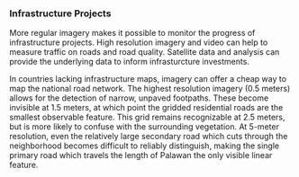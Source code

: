 ### Infrastructure Projects

More regular imagery makes it possible to monitor the progress of infrastructure projects. High resolution imagery and video can help to measure traffic on roads and road quality. Satellite data and analysis can provide the underlying data to inform infrasturcture investments.

In countries lacking infrastructure maps, imagery can offer a cheap way to map the national road network. The highest resolution imagery (0.5 meters) allows for the detection of narrow, unpaved footpaths. These become invisible at 1.5 meters, at which point the gridded residential roads are the smallest observable feature. This grid remains recognizable at 2.5 meters, but is more likely to confuse with the surrounding vegetation. At 5-meter resolution, even the relatively large secondary road which cuts through the neighborhood becomes difficult to reliably distinguish, making the single primary road which travels the length of Palawan the only visible linear feature.
